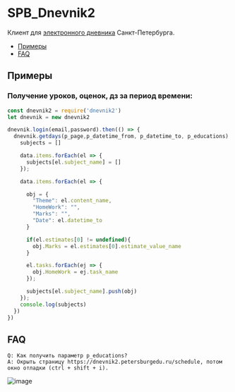 # SPB_Dnevnik2
Клиент для [электронного дневника](https://dnevnik2.petersburgedu.ru/) Санкт-Петербурга. 

- [Примеры](#примеры)
- [FAQ](#faq)

## Примеры

### Получение уроков, оценок, дз за период времени:

```js
const dnevnik2 = require('dnevnik2')
let dnevnik = new dnevnik2

dnevnik.login(email,password).then(() => {
  dnevnik.getdays(p_page,p_datetime_from, p_datetime_to, p_educations).then((data) => {
    subjects = []

    data.items.forEach(el => {
      subjects[el.subject_name] = []
    });

    data.items.forEach(el => {

      obj = {
        "Theme": el.content_name,
        "HomeWork": "",
        "Marks": "",
        "Date": el.datetime_to
      }

      if(el.estimates[0] != undefined){
        obj.Marks = el.estimates[0].estimate_value_name
      }

      el.tasks.forEach(ej => {
        obj.HomeWork = ej.task_name
      });

      subjects[el.subject_name].push(obj)
    });
    console.log(subjects)
  })
})
```

## FAQ

```
Q: Как получить параметр p_educations?
A: Окрыть страницу https://dnevnik2.petersburgedu.ru/schedule, потом окно отладки (ctrl + shift + i). 
```

![image](https://user-images.githubusercontent.com/59438110/224507335-4e62707a-5589-4248-9d99-659da53eda98.png)
